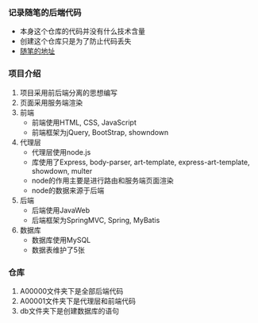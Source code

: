 ### 记录随笔的后端代码
* 本身这个仓库的代码并没有什么技术含量
* 创建这个仓库只是为了防止代码丢失
* [随笔的地址](http://47.103.147.156)

### 项目介绍
1. 项目采用前后端分离的思想编写
2. 页面采用服务端渲染
3. 前端
    * 前端使用HTML, CSS, JavaScript
    * 前端框架为jQuery, BootStrap, showndown
4. 代理层
    * 代理层使用node.js
    * 库使用了Express, body-parser, art-template, express-art-template, showdown, multer
    * node的作用主要是进行路由和服务端页面渲染
    * node的数据来源于后端
5. 后端
    * 后端使用JavaWeb
    * 后端框架为SpringMVC, Spring, MyBatis
6. 数据库
    * 数据库使用MySQL
    * 数据表维护了5张

### 仓库
1. A00000文件夹下是全部后端代码
2. A00001文件夹下是代理层和前端代码
3. db文件夹下是创建数据库的语句
